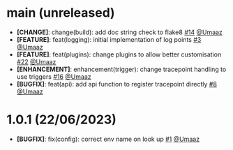 # main (unreleased)

- **[CHANGE]**: change(build): add doc string check to flake8 [#14](https://github.com/intergral/deep/pull/14) [@Umaaz](https://github.com/Umaaz)
- **[FEATURE]**: feat(logging): initial implementation of log points [#3](https://github.com/intergral/deep/pull/3) [@Umaaz](https://github.com/Umaaz)
- **[FEATURE]**: feat(plugins): change plugins to allow better customisation [#22](https://github.com/intergral/deep/pull/22) [@Umaaz](https://github.com/Umaaz)
- **[ENHANCEMENT]**: enhancement(trigger): change tracepoint handling to use triggers [#16](https://github.com/intergral/deep/pull/16) [@Umaaz](https://github.com/Umaaz)
- **[BUGFIX]**: feat(api): add api function to register tracepoint directly [#8](https://github.com/intergral/deep/pull/8) [@Umaaz](https://github.com/Umaaz)

# 1.0.1 (22/06/2023)

- **[BUGFIX]**: fix(config): correct env name on look up [#1](https://github.com/intergral/deep/pull/1) [@Umaaz](https://github.com/Umaaz)

<!-- Template START
# 0.1.1 (16/06/2023)

- **[CHANGE]**: description [#PRid](https://github.com/intergral/deep/pull/8) [@user](https://github.com/)
- **[FEATURE]**: description [#PRid](https://github.com/intergral/deep/pull/) [@user](https://github.com/)
- **[ENHANCEMENT]**: description [#PRid](https://github.com/intergral/deep/pull/) [@user](https://github.com/)
- **[BUGFIX]**: description [#PRid](https://github.com/intergral/deep/pull/) [@user](https://github.com/)
Template END -->